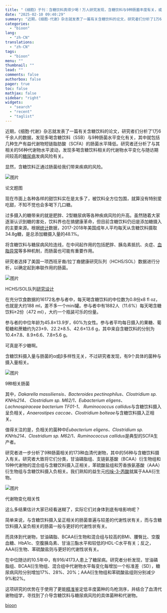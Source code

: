 ```yaml
---
title: "《细胞》子刊：含糖饮料真得少喝！万人研究发现，含糖饮料与9种肠菌丰度有关，或通过多种代谢物增加糖尿病风险"
date: "2025-02-10 09:40:29"
summary: "近期，《细胞·代谢》杂志就发表了一篇有关含糖饮料的论文，研究者们分析了1万6千余人的数据，发现多..."
categories:
  - "bioon"
lang:
  - "zh-CN"
translations:
  - "zh-CN"
tags:
  - "bioon"
menu: ""
thumbnail: ""
lead: ""
comments: false
authorbox: false
pager: true
toc: false
mathjax: false
sidebar: "right"
widgets:
  - "search"
  - "recent"
  - "taglist"
---
```


近期，《细胞·代谢》杂志就发表了一篇有关含糖饮料的论文，研究者们分析了1万6千余人的数据，发现多喝含糖饮料（SSB）与9种肠菌水平变化有关，其中就包括几种生产有益代谢物短链脂肪酸（SCFA）的肠菌水平降低。研究者还分析了与其相关的56种代谢物水平波动，发现多喝含糖饮料相关的代谢物水平变化与随访期间较高的[糖尿病](https://www.medsci.cn/topic/show?id=4f77e665253)发病风险有关。

显然，含糖饮料正通过肠菌给我们带来疾病的风险。



![图片](https://msimg.bioon.com/bioon-com/20241101/6f0bb8823d2f45b4ae81bf2f116cc9ef-HHWsUCBzl92V.jpg)

论文题图



现在市面上各种各样的甜饮料实在是太多了，被饮料全方位包围，就算没有特别爱吃甜，不知不觉也会多喝下几口糖。

过多摄入的糖带来的就是肥胖、2型糖尿病等各种疾病风险的升高。虽然随着大家逐渐认识到糖的害处，饮料界也在搞健康革命，但目前含糖饮料仍旧是添加糖摄入的主要来源。根据[统计](https://www.medsci.cn/search?q=%E7%BB%9F%E8%AE%A1)数据，2017-2018年美国成年人平均每天从含糖饮料摄取34.8g糖，是总添加糖摄入量的48.1%。

将含糖饮料与糖尿病风险连线，在中间起作用的包括肥胖、胰岛素抵抗、炎症、[血脂异常](https://www.medsci.cn/topic/show?id=cbd48992056)等多种机制，而肠菌也可能有重要作用。

研究者选择了美国一项西班牙裔/拉丁裔健康研究队列（HCHS/SOL）数据进行分析，以确定起到串联作用的肠菌。



![图片](https://msimg.bioon.com/bioon-com/20241101/2512a49b04b240e1a38bfa6bc8d95c39-gIxVhljCattz.jpg)

HCHS/SOL队列[研究设计](https://www.medsci.cn/department/details?s_id=67)



在充分饮食数据的16172名参与者中，每天喝含糖饮料的中位数为0.8份x8 fl oz，也就是大约188 ml，差不多一个mini罐。参与者中有1882人（11.6%）每天喝含糖饮料≥2份（472 ml），大约一个瓶装可乐的份量。

参与者的中位年龄为45.8±13.9岁，60%为女性。参与者平均每日摄入的果糖、葡萄糖和蔗糖约为23±9、22.2±8.5、42.6±13.6 g，其中来自含糖饮料的分别为10.4±7.8、8.9±6.6、7.8±5.6 g。

可真是不少糖啊。

含糖饮料摄入量与肠菌的α或β多样性无关，不过研究者发现，有9个具体的菌种与摄入量相关。



![图片](https://msimg.bioon.com/bioon-com/20241101/0b573e98cb7e47a88a726684f0738315-SFKgMAd2P4Ax.jpg)

9种相关肠菌



其中，*Dakarella massiliensis、Bacteroides pectinophilus、Clostridium sp. KNHs214、 Clostridium sp. M62/1、Eubacterium eligens、 Lachnospiraceae bacterium TF01-1、 Ruminococcus callidus*与含糖饮料摄入呈负相关，*Anaerostipes caccae、Clostridium bolteae*与含糖饮料摄入正相关。

值得关注的是，负相关的菌种中*Eubacterium eligens、Clostridium sp. KNHs214、Clostridium sp. M62/1、Ruminococcus callidus*是典型的SCFA生产者。

研究者进一步分析了9种肠菌相关的173种血清代谢物，其中的56种与含糖饮料摄入有关。研究者大致将它们分类，甘油磷脂组、支链氨基酸（BCAA）衍生物组和19种代谢物的混合组与含糖饮料摄入正相关，苯硫酸盐组和芳香族氨基酸（AAA）衍生物组与含糖饮料摄入负相关。我们熟知的益生元[吲哚-3-丙酸](https://mp.weixin.qq.com/s?__biz=MzA4MjA2MDI5OQ==&mid=2659516345&idx=1&sn=70dca888604b998b0c9ceb7bf640bba6&token=1212123421&lang=zh_CN&scene=21#wechat_redirect)就属于AAA衍生物。



![图片](https://msimg.bioon.com/bioon-com/20241101/58c0c99a191a42ca9c840b9cf0c4835c-QkSLLmhBW0gr.jpg)

代谢物变化相关性



这么多结果估计大家已经看迷糊了，实际它们对身体到底有啥影响呢？

简单来说，与含糖饮料摄入呈正相关的肠菌普遍与较差的代谢性状有关，而与含糖饮料摄入呈负相关的肠菌一般与更好的代谢性状有关。

而具体到代谢物，甘油磷脂、BCAA衍生物和混合组与较高的BMI、腰臀比、空腹血糖、HbA1c、空腹胰岛素、甘油三酯水平和较低的HDL-C水平有关；反之，AAA衍生物、苯硫酸盐则与更好的代谢性状有关。

在中位随访的10.5年中，有916/4173人患上了糖尿病。研究者分析发现，甘油磷脂组、BCAA衍生物组、混合组中代谢物水平每变化每增加一个标准差（SD），糖尿病风险分别增加17%、28%、20%；AAA衍生物组和苯硫酸盐组则分别减少9%和2%。

这项研究的优势在于使用了更能[精准](https://www.medsci.cn/search?q=%E7%B2%BE%E5%87%86)鉴定低丰度菌种的鸟枪测序，并结合了血清代谢物组学，寻找到了介导含糖饮料与糖尿病风险的具体菌种和代谢物。

[bioon](http://news.bioon.com/article/a52e86250e8c.html)
